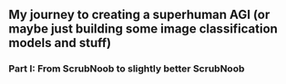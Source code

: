 ## My journey to creating a superhuman AGI (or maybe just building some image classification models and stuff)

### Part I: From ScrubNoob to slightly better ScrubNoob